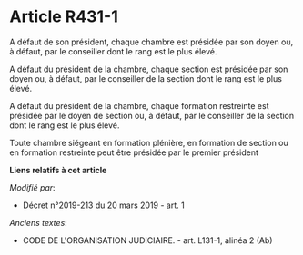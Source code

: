 # Article R431-1

A défaut de son président, chaque chambre est présidée par son doyen ou, à défaut, par le conseiller dont le rang est le plus
élevé.

A défaut du président de la chambre, chaque section est présidée par son doyen ou, à défaut, par le conseiller de la section
dont le rang est le plus élevé.

A défaut du président de la chambre, chaque formation restreinte est présidée par le doyen de section ou, à défaut, par le
conseiller de la section dont le rang est le plus élevé.

Toute chambre siégeant en formation plénière, en formation de section ou en formation restreinte peut être présidée par le
premier président

**Liens relatifs à cet article**

_Modifié par_:

  - Décret n°2019-213 du 20 mars 2019 - art. 1

_Anciens textes_:

  - CODE DE L'ORGANISATION JUDICIAIRE. - art. L131-1, alinéa 2 (Ab)
